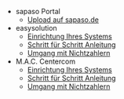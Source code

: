 - sapaso Portal
  - [Upload auf sapaso.de](upload.md)
- easysolution
  - [Einrichtung Ihres Systems](/easysolution/ersteinrichtung.md)
  - [Schritt für Schritt Anleitung](/easysolution/schritt-fuer-schritt-anleitung.md)
  - [Umgang mit Nichtzahlern](/easysolution/nichtzahler.md)
- M.A.C. Centercom
  - [Einrichtung Ihres Systems](/mac-centercom/ersteinrichtung.md)
  - [Schritt für Schritt Anleitung](/mac-centercom/schritt-fuer-schritt-anleitung.md)
  - [Umgang mit Nichtzahlern](/easysolution/nichtzahler.md)
